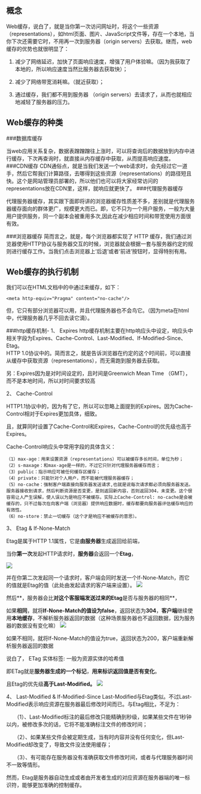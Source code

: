 ## 概念 ##
Web缓存，说白了，就是当你第一次访问网址时，将这个一些资源（representations），如html页面、图片、JavaScript文件等，存在一个本地，当你下次还需要它时，不用再一次到服务器（origin servers）去获取。继而，web缓存的优势也就很明显了：

1. 减少了网络延迟，加快了页面响应速度，增强了用户体验嘛。（因为我获取了本地的，所以响应速度当然比服务器去获取快）；
 
2.  减少了网络带宽消耗嘛。（就近获取）；

3. 通过缓存，我们都不用到服务器 （origin servers）去请求了，从而也就相应地减轻了服务器的压力。

## Web缓存的种类 ##

###数据库缓存

当web应用关系复杂，数据表蹭蹭蹭往上涨时，可以将查询后的数据放到内存中进行缓存，下次再查询时，就直接从内存缓存中获取，从而提高响应速度。
###CDN缓存
CDN通俗点，就是当我们发送一个web请求时，会先经过它一道手，然后它帮我们计算路径，去哪得到这些资源（representations）的路径短且快。这个是网站管理员部署的，所以他们也可以将大家经常访问的representations放在CDN里，这样，就响应就更快了。
###代理服务器缓存

代理服务器缓存，其实跟下面即将讲的浏览器缓存性质差不多，差别就是代理服务器缓存面向的群体更广，规模更大而已。即，它不只为一个用户服务，一般为大量用户提供服务，同一个副本会被重用多次,因此在减少相应时间和带宽使用方面很有效。

###浏览器缓存
简而言之，就是，每个浏览器都实现了 HTTP 缓存，我们通过浏览器使用HTTP协议与服务器交互的时候，浏览器就会根据一套与服务器约定的规则进行缓存工作。当我们点击浏览器上‘后退’或者‘前进’按钮时，显得特别有用。


## Web缓存的执行机制 ##
我们可以在HTML文档中的<head>中通过<meta>来缓存，如下：<br>

    <meta http-equiv="Pragma" content="no-cache"/>
 
但，它只有部分浏览器可以用，并且代理服务器也不会鸟它。（因为meta在html中，代理服务器几乎不回去读它滴）。

###http缓存机制-
1、 Expires
http缓存机制主要在http响应头中设定，响应头中相关字段为Expires、Cache-Control、Last-Modified、If-Modified-Since、Etag。<br>
HTTP 1.0协议中的。简而言之，就是告诉浏览器在约定的这个时间前，可以直接从缓存中获取资源（representations），而无需跑到服务器去获取。

另：Expires因为是对时间设定的，且时间是Greenwich Mean Time （GMT），而不是本地时间，所以对时间要求较高

2、 Cache-Control

HTTP1.1协议中的，因为有了它，所以可以忽略上面提到的Expires。因为Cache-Control相对于Expires更加具体，细致。

且，就算同时设置了Cache-Control和Expires，Cache-Control的优先级也高于Expires。

Cache-Control响应头中常用字段的具体含义：

    （1）max-age：用来设置资源（representations）可以被缓存多长时间，单位为秒；
    （2）s-maxage：和max-age是一样的，不过它只针对代理服务器缓存而言；
    （3）public：指示响应可被任何缓存区缓存；
    （4）private：只能针对个人用户，而不能被代理服务器缓存；
    （5）no-cache：强制客户端直接向服务器发送请求,也就是说每次请求都必须向服务器发送。服务器接收到请求，然后判断资源是否变更，是则返回新内容，否则返回304，未变更。这个很容易让人产生误解，使人误以为是响应不被缓存。实际上Cache-Control: no-cache是会被缓存的，只不过每次在向客户端（浏览器）提供响应数据时，缓存都要向服务器评估缓存响应的有效性。
    （6）no-store：禁止一切缓存（这个才是响应不被缓存的意思）。

3、 Etag & If-None-Match

Etag是属于HTTP 1.1属性，它是**由服务器**生成返回给前端，

当你**第一次**发起HTTP请求时，**服务器**会返回一个**Etag**，

![](https://images2015.cnblogs.com/blog/280044/201705/280044-20170526215931575-1912172285.png)

并在你第二次发起同一个请求时，客户端会同时发送一个If-None-Match，而它的值就是Etag的值（此处由发起请求的客户端来设置）。
![](https://images2015.cnblogs.com/blog/280044/201705/280044-20170526215957904-1036030323.png)

然后**，服务器会比**对这个客服端发送过来的Etag**是否与服务器的相同**，

如果**相同**，就将**If-None-Match的值设为false**，返回状态为**304**，**客户端**继续使用**本地缓存**，不解析服务器返回的数据（这种场景服务器也不返回数据，因为服务器的数据没有变化嘛）
![](https://images2015.cnblogs.com/blog/280044/201705/280044-20170526220023388-2133901377.png)


如果不相同，就将If-None-Match的值设为true，返回状态为200，客户端重新解析服务器返回的数据

说白了，
ETag 实体标签: 一般为资源实体的哈希值

即ETag就是**服务器生成的一个标记**，**用来标识返回值是否有变化**。

且Etag的优先级**高于Last-Modified。**
![](https://images2015.cnblogs.com/blog/887360/201606/887360-20160606224400902-1840434116.png)

4、 Last-Modified & If-Modified-Since
Last-Modified与Etag类似。不过Last-Modified表示响应资源在服务器最后修改时间而已。与Etag相比，不足为：

　　（1）、Last-Modified标注的最后修改只能精确到秒级，如果某些文件在1秒钟以内，被修改多次的话，它将不能准确标注文件的修改时间；

　　（2）、如果某些文件会被定期生成，当有时内容并没有任何变化，但Last-Modified却改变了，导致文件没法使用缓存；

　　（3）、有可能存在服务器没有准确获取文件修改时间，或者与代理服务器时间不一致等情形。

然而，Etag是服务器自动生成或者由开发者生成的对应资源在服务器端的唯一标识符，能够更加准确的控制缓存。
